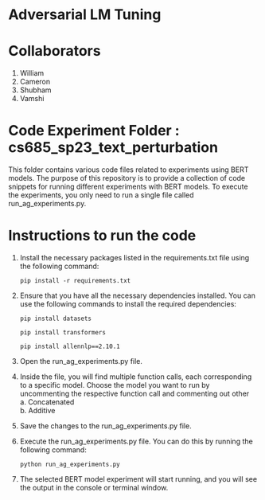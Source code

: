 # Adversarial LM Tuning

# Collaborators
1. William
2. Cameron
3. Shubham
4. Vamshi
#  Code Experiment Folder : cs685_sp23_text_perturbation
This folder contains various code files related to experiments using BERT models. The purpose of this repository is to provide a collection of code snippets for running different experiments with BERT models. To execute the experiments, you only need to run a single file called run_ag_experiments.py.
# Instructions to run the code
1. Install the necessary packages listed in the requirements.txt file using the following command:

   `pip install -r requirements.txt`
2. Ensure that you have all the necessary dependencies installed. You can use the following commands to install the required dependencies:

    `pip install datasets`
    
    `pip install transformers`
    
    `pip install allennlp==2.10.1`
3.  Open the run_ag_experiments.py file.
4.  Inside the file, you will find multiple function calls, each corresponding to a specific model. Choose the model you want to run by uncommenting the respective function call and commenting out other <br>
    a.  Concatenated <br>
    b.  Additive  <br>
5. Save the changes to the run_ag_experiments.py file.
6. Execute the run_ag_experiments.py file. You can do this by running the following command:

    `python run_ag_experiments.py`
7. The selected BERT model experiment will start running, and you will see the output in the console or terminal window.


